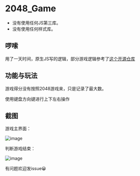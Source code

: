 # 2048_Game

- 没有使用任何JS第三库。
- 没有使用任何样式库。

## 啰嗦

用了一天时间，原生JS写的逻辑，部分游戏逻辑参考了[这个开源仓库](https://github.com/nnngu/js_game_2048)

## 功能与玩法

游戏得分没有按照2048游戏来，只是记录了最大数。

使用键盘方向键进行上下左右操作


## 截图

游戏主界面：

![image](https://user-images.githubusercontent.com/16507329/129556603-42ced8f4-c462-4b1e-b490-5849c7ad56c7.png)

判断游戏结束：

![image](https://user-images.githubusercontent.com/16507329/129556654-b1b74e75-e7a7-44ba-8935-5f86933701e1.png)

有问题欢迎发issue😀
